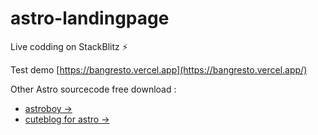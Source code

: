 # astro-landingpage

Live codding on StackBlitz ⚡️

Test demo [https://bangresto.vercel.app](https://bangresto.vercel.app/)

Other Astro sourcecode free download :

- [astroboy →](https://www.hockeycomputindo.com/2022/03/astro-website-template-free-download.html)
- [cuteblog for astro →](https://www.hockeycomputindo.com/2022/04/cute-blog-astro-generator-static-site.html)
